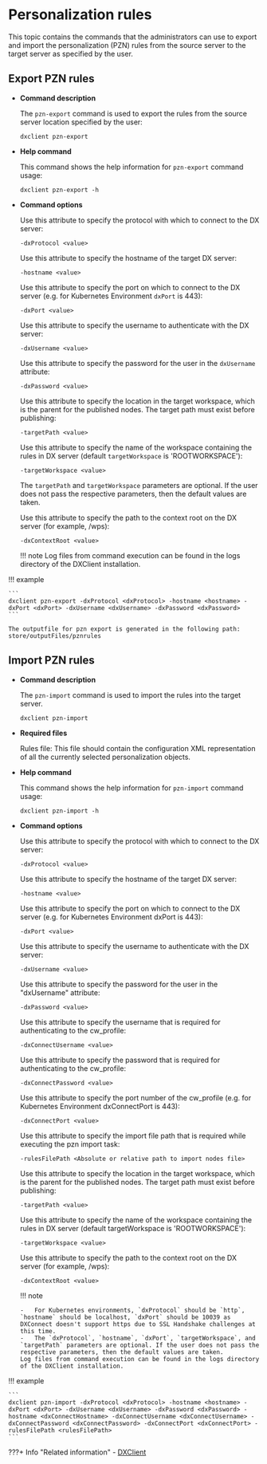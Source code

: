# Personalization rules

This topic contains the commands that the administrators can use to export and import the personalization (PZN) rules from the source server to the target server as specified by the user.

## Export PZN rules

-   **Command description**

    The `pzn-export` command is used to export the rules from the source server location specified by the user:

    ```
    dxclient pzn-export
    ```

-   **Help command**

    This command shows the help information for `pzn-export` command usage:

    ```
    dxclient pzn-export -h
    ```

-   **Command options**

    Use this attribute to specify the protocol with which to connect to the DX server:

    ```
    -dxProtocol <value>
    ```

    Use this attribute to specify the hostname of the target DX server:

    ```
    -hostname <value>
    ```

    Use this attribute to specify the port on which to connect to the DX server (e.g. for Kubernetes Environment `dxPort` is 443):

    ```
    -dxPort <value>
    ```

    Use this attribute to specify the username to authenticate with the DX server:

    ```
    -dxUsername <value>
    ```

    Use this attribute to specify the password for the user in the `dxUsername` attribute:

    ```
    -dxPassword <value>
    ```

    Use this attribute to specify the location in the target workspace, which is the parent for the published nodes. The target path must exist before publishing:

    ```
    -targetPath <value>
    ```

    Use this attribute to specify the name of the workspace containing the rules in DX server (default `targetWorkspace` is 'ROOTWORKSPACE'):

    ```
    -targetWorkspace <value>
    ```

   
     The `targetPath` and `targetWorkspace` parameters are optional. If the user does not pass the respective parameters, then the default values are taken.

    Use this attribute to specify the path to the context root on the DX server (for example, /wps):

    ```
    -dxContextRoot <value>
    ```

    !!! note
        Log files from command execution can be found in the logs directory of the DXClient installation.

!!! example

    ```
    dxclient pzn-export -dxProtocol <dxProtocol> -hostname <hostname> -dxPort <dxPort> -dxUsername <dxUsername> -dxPassword <dxPassword>
    ```

    The outputfile for pzn export is generated in the following path: store/outputFiles/pznrules


## Import PZN rules

-   **Command description**

    The `pzn-import` command is used to import the rules into the target server.

    ```
    dxclient pzn-import
    ```

-   **Required files**

    Rules file: This file should contain the configuration XML representation of all the currently selected personalization objects.

-   **Help command**

    This command shows the help information for `pzn-import` command usage:

    ```
    dxclient pzn-import -h
    ```

-   **Command options**

    Use this attribute to specify the protocol with which to connect to the DX server:

    ```
    -dxProtocol <value>
    ```

    Use this attribute to specify the hostname of the target DX server:

    ```
    -hostname <value>
    ```

    Use this attribute to specify the port on which to connect to the DX server (e.g. for Kubernetes Environment dxPort is 443):

    ```
    -dxPort <value>
    ```

    Use this attribute to specify the username to authenticate with the DX server:

    ```
    -dxUsername <value>
    ```

    Use this attribute to specify the password for the user in the "dxUsername" attribute:

    ```
    -dxPassword <value>
    ```

    Use this attribute to specify the username that is required for authenticating to the cw_profile:

    ```
    -dxConnectUsername <value>
    ```

    Use this attribute to specify the password that is required for authenticating to the cw_profile:

    ```
    -dxConnectPassword <value>
    ```

    Use this attribute to specify the port number of the cw_profile (e.g. for Kubernetes Environment dxConnectPort is 443):

    ```
    -dxConnectPort <value>
    ```

    Use this attribute to specify the import file path that is required while executing the pzn import task:

    ```
    -rulesFilePath <Absolute or relative path to import nodes file> 
    ```

    Use this attribute to specify the location in the target workspace, which is the parent for the published nodes. The target path must exist before publishing:

    ```
    -targetPath <value>
    ```

    Use this attribute to specify the name of the workspace containing the rules in DX server (default targetWorkspace is 'ROOTWORKSPACE'):

    ```
    -targetWorkspace <value>
    ```

    Use this attribute to specify the path to the context root on the DX server (for example, /wps):

    ```
    -dxContextRoot <value>
    ```

    !!! note

        -   For Kubernetes environments, `dxProtocol` should be `http`, `hostname` should be localhost, `dxPort` should be 10039 as DXConnect doesn't support https due to SSL Handshake challenges at this time.
        -   The `dxProtocol`, `hostname`, `dxPort`, `targetWorkspace`, and `targetPath` parameters are optional. If the user does not pass the respective parameters, then the default values are taken.
        Log files from command execution can be found in the logs directory of the DXClient installation.

!!! example

    ```
    dxclient pzn-import -dxProtocol <dxProtocol> -hostname <hostname> -dxPort <dxPort> -dxUsername <dxUsername> -dxPassword <dxPassword> -hostname <dxConnectHostname> -dxConnectUsername <dxConnectUsername> -dxConnectPassword <dxConnectPassword> -dxConnectPort <dxConnectPort> -rulesFilePath <rulesFilePath>
    ```


???+ Info "Related information"
    - [DXClient](../index.md)


